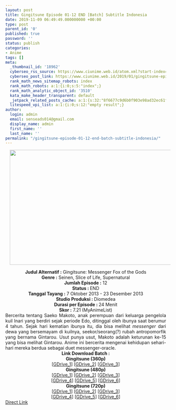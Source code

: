 ```yaml
---
layout: post
title: Gingitsune Episode 01-12 END [Batch] Subtitle Indonesia
date: 2019-11-09 06:49:49.000000000 +00:00
type: post
parent_id: '0'
published: true
password: ''
status: publish
categories:
- Anime
tags: []
meta:
  _thumbnail_id: '18962'
  cyberseo_rss_source: https://www.ciunime.web.id/atom.xml?start-index=2101&max-results=150
  cyberseo_post_link: https://www.ciunime.web.id/2019/01/gingitsune-episode-01-12-end-batch.html
  rank_math_news_sitemap_robots: index
  rank_math_robots: a:1:{i:0;s:5:"index";}
  rank_math_analytic_object_id: '3510'
  kata_make_header_transparent: default
  _jetpack_related_posts_cache: a:1:{s:32:"8f6677c9d6b0f903e98ad32ec61f8deb";a:2:{s:7:"expires";i:1653879991;s:7:"payload";a:0:{}}}
  litespeed_vpi_list: a:1:{i:0;s:12:"empty result";}
author:
  login: admin
  email: senseads014@gmail.com
  display_name: admin
  first_name: ''
  last_name: ''
permalink: "/gingitsune-episode-01-12-end-batch-subtitle-indonesia/"
---
```

<div class="separator" style="clear: both; text-align: center;"><a href="https://4.bp.blogspot.com/-sMAfnzBw88g/XDLJp4b7OBI/AAAAAAAAGcU/uKXUR_yM9_sm5VUezNaMktkSzzFTharFwCLcBGAs/s1600/Gingitsune.jpg" imageanchor="1" style="margin-left: 1em; margin-right: 1em;"><img border="0" data-original-height="720" data-original-width="1280" height="360" src="{{ site.baseurl }}/assets/2019/11/Gingitsune.jpg" width="640" /></a></div>
<p>
<div style="text-align: center;"><b>Judul Alternatif :</b> Gingitsune: Messenger Fox of the Gods </div>
<div style="text-align: center;"><b><b>Genre :</b></b> Seinen, Slice of Life, Supernatural</div>
<div style="text-align: center;"><b>Jumlah Episode :</b> 12<br /><b>Status :&nbsp;</b>END<br /><b>Tanggal Tayang :</b> 7 Oktober 2013 - 23 Desember 2013<br /><b>Studio Produksi : </b>Diomedea<br /><b>Durasi per Episode :&nbsp;</b>24 Menit</div>
<div style="text-align: center;"><b>Skor :</b> 7.21 (MyAnimeList)</div>
<div style="text-align: justify;"></div>
<div style="text-align: justify;">Bercerita tentang Saeko Makoto, anak perempuan dari keluarga pengelola kuil Inari yang berdiri sejak periode Edo, ditinggal oleh ibunya saat berumur 4 tahun. Sejak hari kematian ibunya itu, dia bisa melihat <i>messenger</i> dari dewa yang bersemayam di kuilnya, seekor/seorang(?) rubah antropomorfik yang bernama Gintarou. Usut punya usut, Makoto adalah keturunan ke-15 yang bisa melihat Gintarou. Anime ini bercerita mengenai kehidupan sehari-hari mereka berdua sebagai duet messenger-oracle.</div>
<div style="text-align: justify;"></div>
<div style="text-align: justify;"></div>
<div style="text-align: center;"><b>Link Download Batch :</b></div>
<div style="text-align: center;">
<div style="text-align: center;"><b>Gingitsune (360p)</b></div>
</div>
<div style="text-align: center;">[<a href="https://drive.google.com/uc?id=12FUgUvNgoa_ZV4TgT11hZS2vtdsmvJIO" target="_blank" rel="noopener">GDrive_1</a>] [<a href="https://drive.google.com/uc?id=1JOLZVurQrRcgYjjOVxmIAMVg-BFKWelQ" target="_blank" rel="noopener">GDrive_2</a>] [<a href="https://drive.google.com/uc?id=17I-uLQrL2cCa5m_eObxpDvl_neFo1bEe" target="_blank" rel="noopener">GDrive_3</a>]</div>
<div style="text-align: center;"></div>
<div style="text-align: center;"><b>Gingitsune (480p)</b><br />[<a href="https://drive.google.com/uc?id=15AEMZ4igDWwN7mF7pE9hue5s1GgdBwCk" target="_blank" rel="noopener">GDrive_1</a>] [<a href="https://drive.google.com/uc?id=124j5mA9DxO60l_aif98kox7v0GFOeQek" target="_blank" rel="noopener">GDrive_2</a>] [<a href="https://drive.google.com/uc?id=1yg4qvPlHnL7Ag9r-lEbY40FeEohyxCV9" target="_blank" rel="noopener">GDrive_3</a>]<br />[<a href="https://drive.google.com/uc?id=1TNK8QvUdWLdj-C5Gyy9tIVZ8panAxuiF" target="_blank" rel="noopener">GDrive_4</a>] [<a href="https://drive.google.com/uc?id=1c7SXWJVhqkJOkfFUq1FdEv-6B6Zwr6pc" target="_blank" rel="noopener">GDrive_5</a>] [<a href="https://drive.google.com/uc?id=16b8wr_aI9EeJx4V4Oii0wURJSMhkIAwR" target="_blank" rel="noopener">GDrive_6</a>]</div>
<div style="text-align: center;"><b>Gingitsune (720p)</b><br />[<a href="https://drive.google.com/uc?id=1NnLA4sZ1lydpTvUXv0UFPZjgXTzJWA12" target="_blank" rel="noopener">GDrive_1</a>] [<a href="https://drive.google.com/uc?id=1zzJBGt2XdNNeqe_G7nouPCxFgLFPIDzW" target="_blank" rel="noopener">GDrive_2</a>] [<a href="https://drive.google.com/uc?id=1i9cBJOdxGoU6K44jDfavL3Y_Dp-LFyL-" target="_blank" rel="noopener">GDrive_3</a>]<br />[<a href="https://drive.google.com/uc?id=15ctF63YWT5HRlw_fcsH-MdivhewdYQoC" target="_blank" rel="noopener">GDrive_4</a>] [<a href="https://drive.google.com/uc?id=1LtJr8p-lvhCpRcnpnHglii5RNVTwk3HF" target="_blank" rel="noopener">GDrive_5</a>] [<a href="https://drive.google.com/uc?id=1oEgSGlHCKVQps9JCb3_qIAedzHIw5W6f" target="_blank" rel="noopener">GDrive_6</a>]</div>
<link rel="stylesheet" href="https://cdnjs.cloudflare.com/ajax/libs/font-awesome/4.7.0/css/font-awesome.min.css" />
<div class="divbtn"> <a href="https://handymansurrender.com/fihup8buzv?key=94550f7ce39444073321dde3b8782f97" class="btn"><i class="fa fa-download"></i> Direct Link</a> </div>
